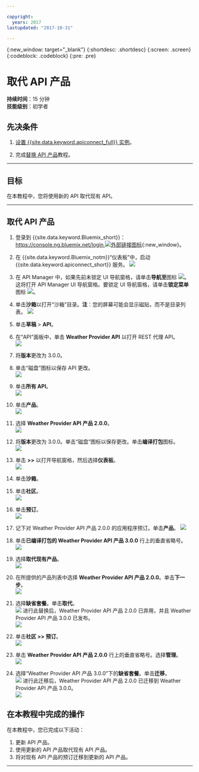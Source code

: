 ```yaml
---

copyright:
  years: 2017
lastupdated: "2017-10-31"

---
```


{:new_window: target="_blank"}
{:shortdesc: .shortdesc}
{:screen: .screen}
{:codeblock: .codeblock}
{:pre: .pre}

# 取代 API 产品
**持续时间**：15 分钟  
**技能级别**：初学者  

## 先决条件

1. [设置 {{site.data.keyword.apiconnect_full}} 实例](tut_prereq_set_up_apic_instance.html)。

2. 完成[替换 API 产品](tut_manage_replace.html)教程。

---
## 目标
在本教程中，您将使用新的 API 取代现有 API。

---
## 取代 API 产品
1. 登录到 {{site.data.keyword.Bluemix_short}}：[https://console.ng.bluemix.net/login ![外部链接图标](../../../icons/launch-glyph.svg "外部链接图标")](https://console.ng.bluemix.net/login){:new_window}。

2. 在 {{site.data.keyword.Bluemix_notm}}“仪表板”中，启动 {{site.data.keyword.apiconnect_short}} 服务。
![](images/Bluemix.png)

3. 在 API Manager 中，如果先前未锁定 UI 导航窗格，请单击**导航至**图标 ![](images/navigate-to.png)。这将打开 API Manager UI 导航窗格。要锁定 UI 导航窗格，请单击**锁定菜单**图标 ![](images/pinned.png)。

4. 单击**沙箱**以打开“沙箱”目录。**注**：您的屏幕可能会显示磁贴，而不是目录列表。
![](images/del-sandbox-list.png)

4. 单击**草稿** > **API**。

5. 在“API”面板中，单击 **Weather Provider API** 以打开 REST 代理 API。  
![](images/rep-api-list.png)

6. 将**版本**更改为 3.0.0。

7. 单击“磁盘”图标以保存 API 更改。  
![](images/sup-change-version.png)

8. 单击**所有 API**。  
![](images/rep-all-apis.png)

9. 单击**产品**。  
![](images/sup-prods.png)

10.	选择 **Weather Provider API 产品 2.0.0**。  
![](images/sup-draft-prod-list.png)

11.	将**版本**更改为 3.0.0。单击“磁盘”图标以保存更改。单击**编译打包**图标。  
![](images/sup-change-prod-vers-3.png)

12.	单击 **>>** 以打开导航窗格，然后选择**仪表板**。  
![](images/rep-dashboard.png)

13.	单击**沙箱**。

14.	单击**社区**。  
![](images/sup-sand-dash.png)

15.	单击**预订**。  
![](images/sup-comm-orgs.png)

16.	记下对 Weather Provider API 产品 2.0.0 的应用程序预订。单击**产品**。
![](images/sup-scriptions-200.png)  

17.	单击**已编译打包的 Weather Provider API 产品 3.0.0** 行上的垂直省略号。  
![](images/sup-stage-prod-3.png)

18.	选择**取代现有产品**。  
![](images/sup-super-prod.png)

19.	在所提供的产品列表中选择 **Weather Provider API 产品 2.0.0**。单击**下一步**。  
![](images/sup-super-dialog-1.png)

20.	选择**缺省套餐**。单击**取代**。  
![](images/sup-super-dialog-2.png)
    进行此替换后，Weather Provider API 产品 2.0.0 已弃用，并且 Weather Provider API 产品 3.0.0 已发布。  
![](images/sup-dash-prods-3.png) 
 
21.	单击**社区 >> 预订**。  
![](images/sup-scriptions-200.png)
 
22.	单击 **Weather Provider API 产品 2.0.0** 行上的垂直省略号。选择**管理**。  
![](images/sup-dots-manage.png) 

23.	选择“Weather Provider API 产品 3.0.0”下的**缺省套餐**。单击**迁移**。  
![](images/sup-migrate-dialog.png)
    进行此迁移后，Weather Provider API 产品 2.0.0 已迁移到 Weather Provider API 产品 3.0.0。  
![](images/sup-migrated.png) 
 

 
## 在本教程中完成的操作
在本教程中，您已完成以下活动：

1. 更新 API 产品。
2. 使用更新的 API 产品取代现有 API 产品。
3. 将对现有 API 产品的预订迁移到更新的 API 产品。

---












